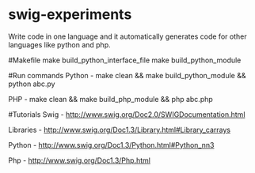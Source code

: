 # swig-experiments
Write code in one language and it automatically generates code for other languages like python and php.

#Makefile
make build_python_interface_file
make build_python_module

#Run commands
Python - make clean && make build_python_module && python abc.py

PHP - make clean && make build_php_module && php abc.php

#Tutorials
Swig - http://www.swig.org/Doc2.0/SWIGDocumentation.html

Libraries - http://www.swig.org/Doc1.3/Library.html#Library_carrays

Python - http://www.swig.org/Doc1.3/Python.html#Python_nn3

Php - http://www.swig.org/Doc1.3/Php.html
